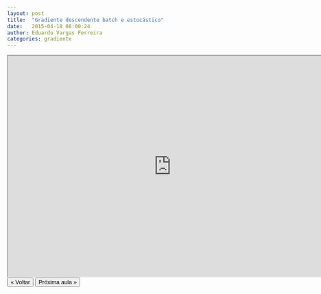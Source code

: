 ```yaml
---
layout: post
title:  "Gradiente descendente batch e estocástico"
date:   2015-04-18 08:00:24
author: Eduardo Vargas Ferreira
categories: gradiente
---
```


<center>
<iframe width="760" height="515" src="https://www.youtube.com/embed/g1aPYwdPHV8?autoplay=0"> </iframe>
</center>


<FORM>
<INPUT Type="BUTTON" align="left" Value="&laquo; Voltar" Onclick="window.location.href='{{ site.baseurl }}/1parte/'">
<INPUT Type="BUTTON" align="left" Value="Próxima aula &raquo;" Onclick="window.location.href='{{ site.baseurl }}/gradiente/2015/04/18/aula25.html'">
</FORM>
